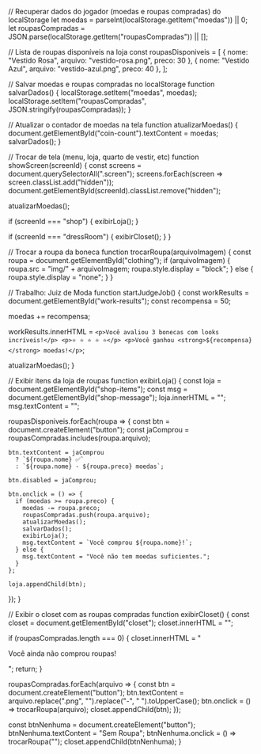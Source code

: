 // Recuperar dados do jogador (moedas e roupas compradas) do localStorage
let moedas = parseInt(localStorage.getItem("moedas")) || 0;
let roupasCompradas = JSON.parse(localStorage.getItem("roupasCompradas")) || [];

// Lista de roupas disponíveis na loja
const roupasDisponiveis = [
  { nome: "Vestido Rosa", arquivo: "vestido-rosa.png", preco: 30 },
  { nome: "Vestido Azul", arquivo: "vestido-azul.png", preco: 40 },
];

// Salvar moedas e roupas compradas no localStorage
function salvarDados() {
  localStorage.setItem("moedas", moedas);
  localStorage.setItem("roupasCompradas", JSON.stringify(roupasCompradas));
}

// Atualizar o contador de moedas na tela
function atualizarMoedas() {
  document.getElementById("coin-count").textContent = moedas;
  salvarDados();
}

// Trocar de tela (menu, loja, quarto de vestir, etc)
function showScreen(screenId) {
  const screens = document.querySelectorAll(".screen");
  screens.forEach(screen => screen.classList.add("hidden"));
  document.getElementById(screenId).classList.remove("hidden");

  atualizarMoedas();

  if (screenId === "shop") {
    exibirLoja();
  }

  if (screenId === "dressRoom") {
    exibirCloset();
  }
}

// Trocar a roupa da boneca
function trocarRoupa(arquivoImagem) {
  const roupa = document.getElementById("clothing");
  if (arquivoImagem) {
    roupa.src = "img/" + arquivoImagem;
    roupa.style.display = "block";
  } else {
    roupa.style.display = "none";
  }
}

// Trabalho: Juiz de Moda
function startJudgeJob() {
  const workResults = document.getElementById("work-results");
  const recompensa = 50;

  moedas += recompensa;

  workResults.innerHTML = `
    <p>Você avaliou 3 bonecas com looks incríveis!</p>
    <p>⭐ ⭐ ⭐ ⭐ ⭐</p>
    <p>Você ganhou <strong>${recompensa}</strong> moedas!</p>
  `;

  atualizarMoedas();
}

// Exibir itens da loja de roupas
function exibirLoja() {
  const loja = document.getElementById("shop-items");
  const msg = document.getElementById("shop-message");
  loja.innerHTML = "";
  msg.textContent = "";

  roupasDisponiveis.forEach(roupa => {
    const btn = document.createElement("button");
    const jaComprou = roupasCompradas.includes(roupa.arquivo);

    btn.textContent = jaComprou
      ? `${roupa.nome} ✅`
      : `${roupa.nome} - ${roupa.preco} moedas`;

    btn.disabled = jaComprou;

    btn.onclick = () => {
      if (moedas >= roupa.preco) {
        moedas -= roupa.preco;
        roupasCompradas.push(roupa.arquivo);
        atualizarMoedas();
        salvarDados();
        exibirLoja();
        msg.textContent = `Você comprou ${roupa.nome}!`;
      } else {
        msg.textContent = "Você não tem moedas suficientes.";
      }
    };

    loja.appendChild(btn);
  });
}

// Exibir o closet com as roupas compradas
function exibirCloset() {
  const closet = document.getElementById("closet");
  closet.innerHTML = "";

  if (roupasCompradas.length === 0) {
    closet.innerHTML = "<p>Você ainda não comprou roupas!</p>";
    return;
  }

  roupasCompradas.forEach(arquivo => {
    const btn = document.createElement("button");
    btn.textContent = arquivo.replace(".png", "").replace("-", " ").toUpperCase();
    btn.onclick = () => trocarRoupa(arquivo);
    closet.appendChild(btn);
  });

  const btnNenhuma = document.createElement("button");
  btnNenhuma.textContent = "Sem Roupa";
  btnNenhuma.onclick = () => trocarRoupa("");
  closet.appendChild(btnNenhuma);
}
